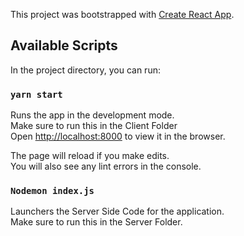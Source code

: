 This project was bootstrapped with [Create React App](https://github.com/facebook/create-react-app).

## Available Scripts

In the project directory, you can run:

### `yarn start`


Runs the app in the development mode.<br />
Make sure to run this in the Client Folder <br />
Open [http://localhost:8000](http://localhost:8000) to view it in the browser.

The page will reload if you make edits.<br />
You will also see any lint errors in the console.

### `Nodemon index.js`

Launchers the Server Side Code for the application.<br />
Make sure to run this in the Server Folder.
